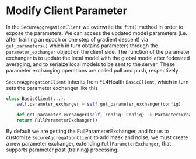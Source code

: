 # Modify Client Parameter

In the `SecureAggregationClient` we overwrite the `fit()` method in order to expose the parameters.
We can access the updated model parameters (i.e. after training an epoch or one step of gradient descent) via `get_parameters()` which in turn obtains parameters through the `parameter_exchanger` object on the client side. The function of the parameter exchanger is to update the local model with the global model after federated averaging, and to seriaize local models to be sent to the server. These parameter exchanging operations are called pull and push, respectively.

`SecureAggregationClient` inherits from FL4Health `BasicClient`, which in turn sets the parameter exchanger like this

```py title="fl4health/clients/basic_client.py" linenums="1"
class BasicClient(...):
    self.parameter_exchanger = self.get_parameter_exchanger(config)

    def get_parameter_exchanger(self, config: Config) -> ParameterExchanger:
    return FullParameterExchanger()
```

By default we are getting the FullParameterExchanger, and for us to customize `SecureAggregationClient` to add mask and noise, we must create a new parameter exchanger, extending 
`FullParameterExchanger`, that supports parameter post (training) processing.

